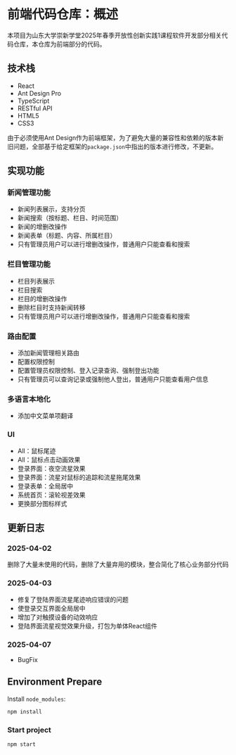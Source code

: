 # 前端代码仓库：概述

本项目为山东大学崇新学堂2025年春季开放性创新实践1课程软件开发部分相关代码仓库，本仓库为前端部分的代码。

## 技术栈

- React
- Ant Design Pro
- TypeScript
- RESTful API
- HTML5
- CSS3

由于必须使用Ant Design作为前端框架，为了避免大量的兼容性和依赖的版本新旧问题，全部基于给定框架的`package.json`中指出的版本进行修改，不更新。

## 实现功能

### 新闻管理功能

- 新闻列表展示，支持分页
- 新闻搜索（按标题、栏目、时间范围）
- 新闻的增删改操作
- 新闻表单（标题、内容、所属栏目）
- 只有管理员用户可以进行增删改操作，普通用户只能查看和搜索

### 栏目管理功能

- 栏目列表展示
- 栏目搜索
- 栏目的增删改操作
- 删除栏目时支持新闻转移
- 只有管理员用户可以进行增删改操作，普通用户只能查看和搜索

### 路由配置

- 添加新闻管理相关路由
- 配置权限控制
- 配置管理员权限控制、登入记录查询、强制登出功能
- 只有管理员可以查询记录或强制他人登出，普通用户只能查看用户信息

### 多语言本地化

- 添加中文菜单项翻译

### UI

- All：鼠标尾迹
- All：鼠标点击动画效果
- 登录界面：夜空流星效果
- 登录界面：流星对鼠标的追踪和流星拖尾效果
- 登录表单：全局居中
- 系统首页：滚轮视差效果
- 更换部分图标样式

## 更新日志

### 2025-04-02

删除了大量未使用的代码，删除了大量弃用的模块，整合简化了核心业务部分代码

### 2025-04-03

- 修复了登陆界面流星尾迹响应错误的问题
- 使登录交互界面全局居中
- 增加了对触摸设备的动效响应
- 登陆界面流星视觉效果升级，打包为单体React组件

### 2025-04-07

- BugFix

## Environment Prepare

Install `node_modules`:

```bash
npm install
```

### Start project

```bash
npm start
```